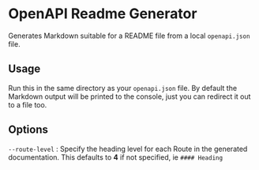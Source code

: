 # OpenAPI Readme Generator

Generates Markdown suitable for a README file from a local `openapi.json` file.

## Usage

Run this in the same directory as your `openapi.json` file. By default the
Markdown output will be printed to the console, just you can redirect it out to
a file too.

## Options

`--route-level`
: Specify the heading level for each Route in the generated documentation. This
defaults to **4** if not specified, ie `#### Heading`
